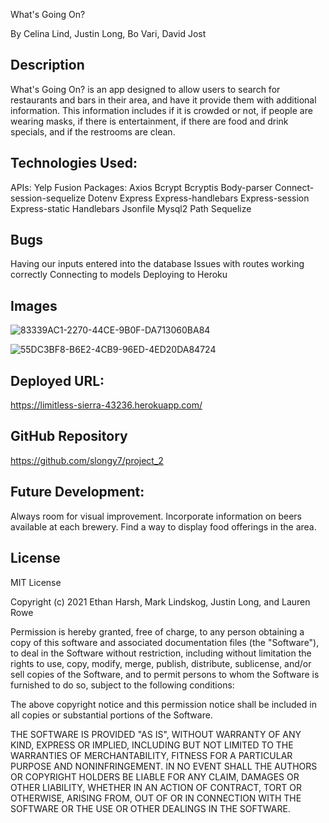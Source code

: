 What's Going On?

By Celina Lind, Justin Long, Bo Vari, David Jost

## Description
What's Going On? is an app designed to allow users to search for restaurants and bars in their area, and have it provide them with additional information.  This information includes if it is crowded or not, if people are wearing masks, if there is entertainment, if there are food and drink specials, and if the restrooms are clean.

## Technologies Used:
APIs: Yelp Fusion
Packages: 
Axios
Bcrypt
Bcryptis
Body-parser
Connect-session-sequelize
Dotenv
Express
Express-handlebars
Express-session
Express-static
Handlebars
Jsonfile
Mysql2
Path
Sequelize


## Bugs
Having our inputs entered into the database
Issues with routes working correctly
Connecting to models
Deploying to Heroku

## Images
![83339AC1-2270-44CE-9B0F-DA713060BA84](https://user-images.githubusercontent.com/79759725/129624726-2b23c3de-60ee-4247-9819-efe60160d9c9.png)

![55DC3BF8-B6E2-4CB9-96ED-4ED20DA84724](https://user-images.githubusercontent.com/79759725/130371349-a6e5d2be-157f-4104-969b-faab43b5f58a.png)

## Deployed URL:
https://limitless-sierra-43236.herokuapp.com/

## GitHub Repository
https://github.com/slongy7/project_2

## Future Development:
Always room for visual improvement.
Incorporate information on beers available at each brewery.
Find a way to display food offerings in the area.


## License

MIT License

Copyright (c) 2021 Ethan Harsh, Mark Lindskog, Justin Long, and Lauren Rowe

Permission is hereby granted, free of charge, to any person obtaining a copy of this software and associated documentation files (the "Software"), to deal in the Software without restriction, including without limitation the rights to use, copy, modify, merge, publish, distribute, sublicense, and/or sell copies of the Software, and to permit persons to whom the Software is furnished to do so, subject to the following conditions:

The above copyright notice and this permission notice shall be included in all copies or substantial portions of the Software.

THE SOFTWARE IS PROVIDED "AS IS", WITHOUT WARRANTY OF ANY KIND, EXPRESS OR IMPLIED, INCLUDING BUT NOT LIMITED TO THE WARRANTIES OF MERCHANTABILITY, FITNESS FOR A PARTICULAR PURPOSE AND NONINFRINGEMENT. IN NO EVENT SHALL THE AUTHORS OR COPYRIGHT HOLDERS BE LIABLE FOR ANY CLAIM, DAMAGES OR OTHER LIABILITY, WHETHER IN AN ACTION OF CONTRACT, TORT OR OTHERWISE, ARISING FROM, OUT OF OR IN CONNECTION WITH THE SOFTWARE OR THE USE OR OTHER DEALINGS IN THE SOFTWARE.
